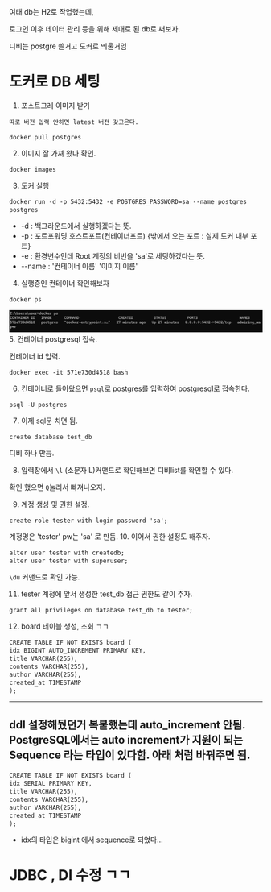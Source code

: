 여태 db는 H2로 작업했는데,

로그인 이후 데이터 관리 등을 위해 제대로 된 db로 써보자.

디비는 postgre 쓸거고 도커로 띄울거임


# 도커로 DB 세팅

1. 포스트그레 이미지 받기

`따로 버전 입력 안하면 latest 버전 갖고온다.`
```shell
docker pull postgres
```
2. 이미지 잘 가져 왔나 확인.
```shell
docker images
```
3. 도커 실행
```shell
docker run -d -p 5432:5432 -e POSTGRES_PASSWORD=sa --name postgres postgres
```
- -d : 백그라운드에서 실행하겠다는 뜻.
- -p : 포트포워딩  호스트포트(컨테이너포트) {밖에서 오는 포트 : 실제 도커 내부 포트}
- -e : 환경변수인데  Root 계정의 비번을 'sa'로 세팅하겠다는 뜻.
-  --name : '컨테이너 이름' '이미지 이름'

4. 실행중인 컨테이너 확인해보자
```shell
docker ps
```
![img_9.png](img_9.png)
5. 컨테이너 postgresql 접속.

컨테이너 id 입력.
```shell
docker exec -it 571e730d4518 bash
```
6. 컨테이너로 들어왔으면 `psql`로 postgres를 입력하여 postgresql로 접속한다.
```shell
psql -U postgres
```
7. 이제 sql문 치면 됨.
```shell
create database test_db
```
디비 하나 만듬.
 
8. 입력창에서 `\l` (소문자 L)커맨드로 확인해보면 디비list를 확인할 수 있다.

확인 했으면 `Q`눌러서 빠져나오자.

9. 계정 생성 및 권한 설정.
```shell
create role tester with login password 'sa';
```
계정명은 'tester' pw는 'sa' 로 만듬. 
10. 이어서 권한 설정도 해주자.
```shell
alter user tester with createdb;
alter user tester with superuser;
```
`\du` 커맨드로 확인 가능.

11. tester 계정에 앞서 생성한 test_db 접근 권한도 같이 주자.
```shell
grant all privileges on database test_db to tester;
```

12. board 테이블 생성, 조회 ㄱㄱ
```shell
CREATE TABLE IF NOT EXISTS board (
idx BIGINT AUTO_INCREMENT PRIMARY KEY,
title VARCHAR(255),
contents VARCHAR(255),
author VARCHAR(255),
created_at TIMESTAMP
);
```

---
ddl 설정해뒀던거 복붙했는데 auto_increment 안됨.
PostgreSQL에서는 auto increment가 지원이 되는 Sequence 라는 타입이 있다함.
아래 처럼 바꿔주면 됨.
---
```shell
CREATE TABLE IF NOT EXISTS board (
idx SERIAL PRIMARY KEY,
title VARCHAR(255),
contents VARCHAR(255),
author VARCHAR(255),
created_at TIMESTAMP
);
```
* idx의 타입은 bigint 에서 sequence로 되었다...

# JDBC , DI 수정 ㄱㄱ

